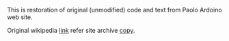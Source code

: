 This is restoration of original (unmodified) code and text from
Paolo Ardoino web site.

Original wikipedia [link](https://en.wikipedia.org/wiki/Lenstra_elliptic-curve_factorization#External_links) refer
site archive [copy](https://web.archive.org/web/20130811025532/http://ardoino.com/2008/03/large-integers-factorization/).

